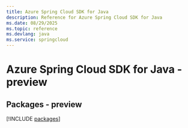 ```yaml
---
title: Azure Spring Cloud SDK for Java
description: Reference for Azure Spring Cloud SDK for Java
ms.date: 08/29/2025
ms.topic: reference
ms.devlang: java
ms.service: springcloud
---
```

# Azure Spring Cloud SDK for Java - preview
## Packages - preview
[!INCLUDE [packages](spring-cloud-index.md)]